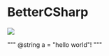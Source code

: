 # BetterCSharp
<img src="https://capsule-render.vercel.app/api?type=waving&color=auto&height=150&section=header&text=BetterCSharp&fontSize=90" />

"""
@string a = "hello world"!
"""
